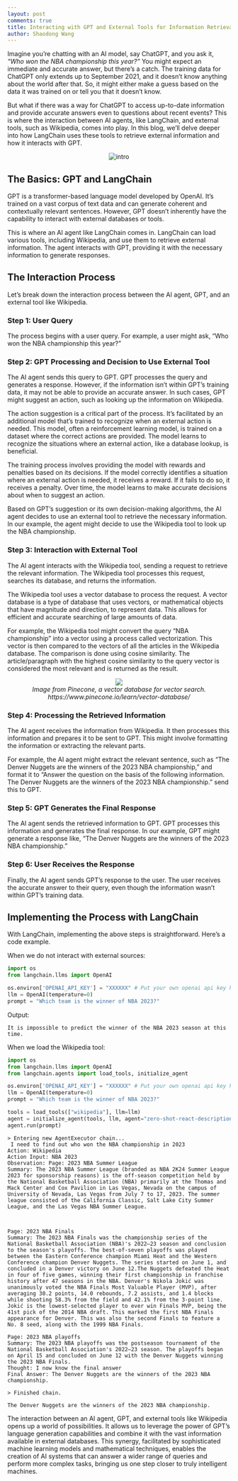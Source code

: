 ```yaml
---
layout: post
comments: true
title: Interacting with GPT and External Tools for Information Retrieval
author: Shaodong Wang
---
```


Imagine you’re chatting with an AI model, say ChatGPT, and you ask it, 
*“Who won the NBA championship this year?”* You might expect an immediate and accurate answer, 
but there’s a catch. The training data for ChatGPT only extends up to September 2021, 
and it doesn’t know anything about the world after that. 
So, it might either make a guess based on the data it was trained on or tell you that it doesn’t know.

But what if there was a way for ChatGPT to access up-to-date information and provide accurate answers even to questions about recent events? 
This is where the interaction between AI agents, like LangChain, and external tools, such as Wikipedia, comes into play. 
In this blog, we’ll delve deeper into how LangChain uses these tools to retrieve external information and how it interacts with GPT.

<figure align="center">
  <img src="{{ site.url }}{{ site.baseurl }}/assets/images/gpt_information_retrieval/intro.png" 
  alt="intro">
  <figcaption><em> </em></figcaption>
</figure>


## The Basics: GPT and LangChain
GPT is a transformer-based language model developed by OpenAI. It’s trained on a vast corpus of text data and can generate coherent and contextually relevant sentences. However, GPT doesn’t inherently have the capability to interact with external databases or tools.

This is where an AI agent like LangChain comes in. LangChain can load various tools, including Wikipedia, and use them to retrieve external information. The agent interacts with GPT, providing it with the necessary information to generate responses.

## The Interaction Process
Let’s break down the interaction process between the AI agent, GPT, and an external tool like Wikipedia.

### Step 1: User Query
The process begins with a user query. For example, a user might ask, “Who won the NBA championship this year?”

### Step 2: GPT Processing and Decision to Use External Tool
The AI agent sends this query to GPT. GPT processes the query and generates a response. However, if the information isn’t within GPT’s training data, it may not be able to provide an accurate answer. In such cases, GPT might suggest an action, such as looking up the information on Wikipedia.

The action suggestion is a critical part of the process. It’s facilitated by an additional model that’s trained to recognize when an external action is needed. This model, often a reinforcement learning model, is trained on a dataset where the correct actions are provided. The model learns to recognize the situations where an external action, like a database lookup, is beneficial.

The training process involves providing the model with rewards and penalties based on its decisions. If the model correctly identifies a situation where an external action is needed, it receives a reward. If it fails to do so, it receives a penalty. Over time, the model learns to make accurate decisions about when to suggest an action.

Based on GPT’s suggestion or its own decision-making algorithms, the AI agent decides to use an external tool to retrieve the necessary information. In our example, the agent might decide to use the Wikipedia tool to look up the NBA championship.

### Step 3: Interaction with External Tool
The AI agent interacts with the Wikipedia tool, sending a request to retrieve the relevant information. The Wikipedia tool processes this request, searches its database, and returns the information.

The Wikipedia tool uses a vector database to process the request. A vector database is a type of database that uses vectors, or mathematical objects that have magnitude and direction, to represent data. This allows for efficient and accurate searching of large amounts of data.

For example, the Wikipedia tool might convert the query “NBA championship” into a vector using a process called vectorization. This vector is then compared to the vectors of all the articles in the Wikipedia database. The comparison is done using cosine similarity. The article/paragraph with the highest cosine similarity to the query vector is considered the most relevant and is returned as the result.

<figure align="center">
  <img src="{{ site.url }}{{ site.baseurl }}/assets/images/gpt_information_retrieval/vector_database.png" >
  <figcaption><em>Image from Pinecone, a vector database for vector search. https://www.pinecone.io/learn/vector-database/ </em></figcaption>
</figure>

### Step 4: Processing the Retrieved Information
The AI agent receives the information from Wikipedia. It then processes this information and prepares it to be sent to GPT. This might involve formatting the information or extracting the relevant parts.

For example, the AI agent might extract the relevant sentence, such as “The Denver Nuggets are the winners of the 2023 NBA championship,” and format it to “Answer the question on the basis of the following information. The Denver Nuggets are the winners of the 2023 NBA championship.” send this to GPT.

### Step 5: GPT Generates the Final Response
The AI agent sends the retrieved information to GPT. GPT processes this information and generates the final response. In our example, GPT might generate a response like, “The Denver Nuggets are the winners of the 2023 NBA championship.”

### Step 6: User Receives the Response
Finally, the AI agent sends GPT’s response to the user. The user receives the accurate answer to their query, even though the information wasn’t within GPT’s training data.

## Implementing the Process with LangChain
With LangChain, implementing the above steps is straightforward. Here’s a code example.

When we do not interact with external sources:

```python
import os
from langchain.llms import OpenAI

os.environ['OPENAI_API_KEY'] = "XXXXXX" # Put your own openai api key here
llm = OpenAI(temperature=0)
prompt = "Which team is the winner of NBA 2023?"
```

Output:
```
It is impossible to predict the winner of the NBA 2023 season at this time.
```

When we load the Wikipedia tool:
```python
import os
from langchain.llms import OpenAI
from langchain.agents import load_tools, initialize_agent

os.environ['OPENAI_API_KEY'] = "XXXXXX" # Put your own openai api key here
llm = OpenAI(temperature=0)
prompt = "Which team is the winner of NBA 2023?"

tools = load_tools(["wikipedia"], llm=llm)
agent = initialize_agent(tools, llm, agent="zero-shot-react-description", verbose=True)
agent.run(prompt)
```

```
> Entering new AgentExecutor chain...
 I need to find out who won the NBA championship in 2023
Action: Wikipedia
Action Input: NBA 2023
Observation: Page: 2023 NBA Summer League
Summary: The 2023 NBA Summer League (branded as NBA 2K24 Summer League 2023 for sponsorship reasons) is the off-season competition held by the National Basketball Association (NBA) primarily at the Thomas and Mack Center and Cox Pavilion in Las Vegas, Nevada on the campus of University of Nevada, Las Vegas from July 7 to 17, 2023. The summer league consisted of the California Classic, Salt Lake City Summer League, and the Las Vegas NBA Summer League.



Page: 2023 NBA Finals
Summary: The 2023 NBA Finals was the championship series of the National Basketball Association (NBA)'s 2022–23 season and conclusion to the season's playoffs. The best-of-seven playoffs was played between the Eastern Conference champion Miami Heat and the Western Conference champion Denver Nuggets. The series started on June 1, and concluded in a Denver victory on June 12.The Nuggets defeated the Heat in four of five games, winning their first championship in franchise history after 47 seasons in the NBA. Denver's Nikola Jokić was unanimously voted the NBA Finals Most Valuable Player (MVP), after averaging 30.2 points, 14.0 rebounds, 7.2 assists, and 1.4 blocks while shooting 58.3% from the field and 42.1% from the 3-point line. Jokić is the lowest-selected player to ever win Finals MVP, being the 41st pick of the 2014 NBA draft. This marked the first NBA Finals appearance for Denver. This was also the second Finals to feature a No. 8 seed, along with the 1999 NBA Finals.

Page: 2023 NBA playoffs
Summary: The 2023 NBA playoffs was the postseason tournament of the National Basketball Association's 2022–23 season. The playoffs began on April 15 and concluded on June 12 with the Denver Nuggets winning the 2023 NBA Finals.
Thought: I now know the final answer
Final Answer: The Denver Nuggets are the winners of the 2023 NBA championship.

> Finished chain.
```

```
The Denver Nuggets are the winners of the 2023 NBA championship.
```

The interaction between an AI agent, GPT, and external tools like Wikipedia opens up a world of possibilities. It allows us to leverage the power of GPT’s language generation capabilities and combine it with the vast information available in external databases. This synergy, facilitated by sophisticated machine learning models and mathematical techniques, enables the creation of AI systems that can answer a wider range of queries and perform more complex tasks, bringing us one step closer to truly intelligent machines.





















